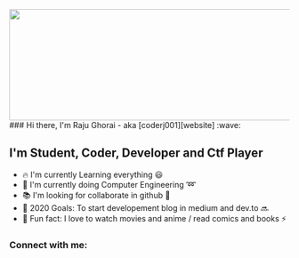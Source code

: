 <img align="center" src="https://cxl.com/wp-content/uploads/2018/09/coding-language.jpg" height="200" width="1800">
<br>
### Hi there, I'm Raju Ghorai - aka [coderj001][website] :wave:


## I'm Student, Coder, Developer and Ctf Player

- :fire: I'm currently Learning everything :smiley:
- :school_satchel: I'm currently doing Computer Engineering :loop:
- :books: I'm looking for collaborate in github :green_book:
- :rocket: 2020 Goals: To start developement blog in medium and dev.to :soon:
- :raised_hands: Fun fact: I love to watch movies and anime / read comics and books :zap:

### Connect with me:


